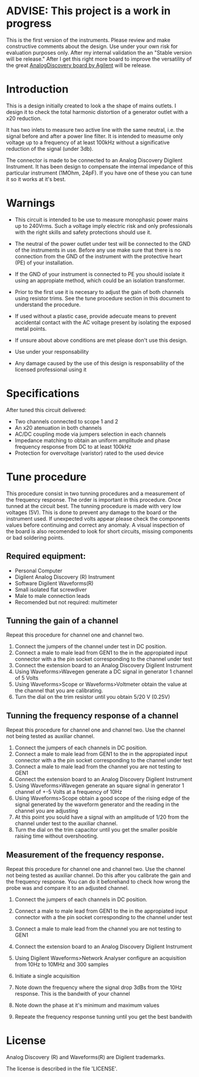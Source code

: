 # ADVISE: This project is a work in progress

This is the first version of the instruments. Please review and make constructive comments about the design. Use under your own risk for evaluation purposes only. After my internal validation the an "Stable version will be release." After I get this right more board to improve the versatility of the great [AnalogDiscovery board by Agilent](https://analogdiscovery.com/) will be release.

# Introduction

This is a design initially created to look a the shape of mains outlets. I design it to check the total harmonic distortion of a generator outlet with a x20 reduction.

It has two inlets to measure two active line with the same neutral, i.e. the signal before and after a power line filter. It is intended to measume only voltage up to a frequency of at least 100kHz without a significative reduction of the signal (under 3db).

The connector is made to be connected to an Analog Discovery Digilent Instrument. It has been design to compensate the internal impedance of this particular instrument (1MOhm, 24pF). If you have one of these you can tune it so it works at it's best.


# Warnings

* This circuit is intended to be use to measure monophasic power mains up to 240Vrms. Such a voltage imply electric risk and only professionals with the right skills and safety protections should use it.

* The neutral of the power outlet under test will be connected to the GND of the instruments in use. Before any use make sure that there is no connection from the GND of the instrument with the protective heart (PE) of your installation.

* If the GND of your instrument is connected to PE you should isolate it using an appropiate method, which could be an isolation transformer.

* Prior to the first use it is necesary to adjust the gain of both channels using resistor trims. See the tune procedure section in this document to understand the procedure.

* If used without a plastic case, provide adecuate means to prevent accidental contact with the AC voltage present by isolating the exposed metal points.

* If unsure about above conditions are met please don't use this design.

* Use under your responsability

* Any damage caused by the use of this design is responsability of the licensed professional using it

# Specifications

After tuned this circuit delivered:
* Two channels connected to scope 1 and 2
* An x20 atenuation in both channels
* AC/DC coupling mode via jumpers selection in each channels
* Impedance matching to obtain an  uniform amplitude and phase frequency response from DC to at least 100kHz
* Protection for overvoltage (varistor) rated to the used device


# Tune procedure

This procedure consist in two tunning procedures and a measurement of the frequency response. The order is important in this procedure. Once tunned at the circuit best. The tunning procedure is made with very low voltages (5V). This is done to prevent any damage to the board or the instrument used. If unexpected volts appear please check the components values before continuing and correct any anomaly. A visual inspection of the board is also recomended to look for short circuits, missing components or bad soldering points.

## Required equipment:
* Personal Computer
* Digilent Analog Discovery (R) Instrument
* Software Digilent Waveforms(R)
* Small isolated flat screwdiver
* Male to male connection leads
* Recomended but not required: multimeter


## Tunning the gain of a channel

Repeat this procedure for channel one and channel two.

1. Connect the jumpers of the channel under test in DC position.
2. Connect a male to male lead from GEN1 to the  in the appropiated input connector with a the pin socket corresponding to the channel under test
3. Connect the extension board to an Analog Discovery Digilent Instrument
4. Using Waveforms>Wavegen generate a DC signal in generator 1 channel of 5 Volts
5. Using Waveforms>Scope or Waveforms>Voltmeter obtain the value at the channel that you are calibrating.
6. Turn the dial on the trim resistor until you obtain 5/20 V (0.25V)

## Tunning the frequency response of a channel

Repeat this procedure for channel one and channel two. Use the channel not being tested as auxiliar channel.

1. Connect the jumpers of each channels in DC position.
2. Connect a male to male lead from GEN1 to the  in the appropiated input connector with a the pin socket corresponding to the channel under test
3. Connect a male to male lead from the channel you are not testing to GEN1
4. Connect the extension board to an Analog Discovery Digilent Instrument
5. Using Waveforms>Wavegen generate an square signal in generator 1 channel of +-5 Volts at a frequency of 10Hz
6. Using Waveforms>Scope obtain a good scope of the rising edge of the signal generated by the waveform generator and the reading in the channel you are adjusting
7. At this point you sould have a signal with an amplitude of 1/20 from the channel under test to the auxiliar channel.
7. Turn the dial on the trim capacitor until you get the smaller posible raising time without overshooting.


## Measurement of the frequency response.

Repeat this procedure for channel one and channel two. Use the channel not being tested as auxiliar channel. Do this after you calibrate the gain and the frequency response. You can do it beforehand to check how wrong the probe was and compare it to an adjusted channel.

1. Connect the jumpers of each channels in DC position.
2. Connect a male to male lead from GEN1 to the  in the appropiated input connector with a the pin socket corresponding to the channel under test
3. Connect a male to male lead from the channel you are not testing to GEN1
4. Connect the extension board to an Analog Discovery Digilent Instrument

5. Using Digilent Waveforms>Network Analyser configure an acquisition from 10Hz to 10MHz and 300 samples

6. Initiate a single acquisition

7. Note down the frequency where the signal drop 3dBs from the 10Hz response. This is the bandwith of your channel

8. Note down the phase at it's minimum and maximum values

9. Repeate the frequency response tunning until you get the best bandwith


# License

Analog Discovery (R) and Waveforms(R) are Digilent trademarks.

The license is described in the file 'LICENSE'.
